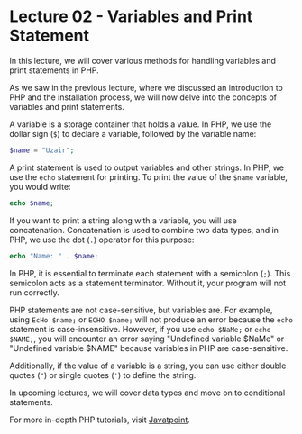 # Lecture 02 - Variables and Print Statement

In this lecture, we will cover various methods for handling variables and print statements in PHP.

As we saw in the previous lecture, where we discussed an introduction to PHP and the installation process, we will now delve into the concepts of variables and print statements.

A variable is a storage container that holds a value. In PHP, we use the dollar sign (`$`) to declare a variable, followed by the variable name:
```php
$name = "Uzair";
```

A print statement is used to output variables and other strings. In PHP, we use the `echo` statement for printing. To print the value of the `$name` variable, you would write:
```php
echo $name;
```

If you want to print a string along with a variable, you will use concatenation. Concatenation is used to combine two data types, and in PHP, we use the dot (`.`) operator for this purpose:
```php
echo "Name: " . $name;
```

In PHP, it is essential to terminate each statement with a semicolon (`;`). This semicolon acts as a statement terminator. Without it, your program will not run correctly.

PHP statements are not case-sensitive, but variables are. For example, using `EcHo $name;` or `ECHO $name;` will not produce an error because the `echo` statement is case-insensitive. However, if you use `echo $NaMe;` or `echo $NAME;`, you will encounter an error saying "Undefined variable $NaMe" or "Undefined variable $NAME" because variables in PHP are case-sensitive.

Additionally, if the value of a variable is a string, you can use either double quotes (`"`) or single quotes (`'`) to define the string.

In upcoming lectures, we will cover data types and move on to conditional statements.

For more in-depth PHP tutorials, visit [Javatpoint](https://www.javatpoint.com/php-tutorial).